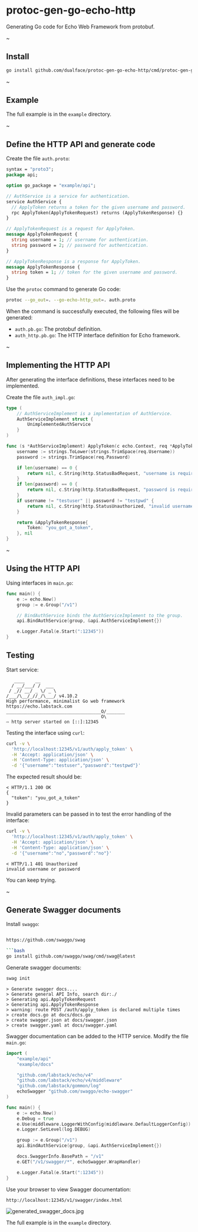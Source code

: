 # protoc-gen-go-echo-http

Generating Go code for Echo Web Framework from protobuf.

~

## Install

```bash
go install github.com/dualface/protoc-gen-go-echo-http/cmd/protoc-gen-go-echo-http@latest
```

~

## Example

The full example is in the `example` directory.

~

## Define the HTTP API and generate code

Create the file `auth.proto`:

```protobuf
syntax = "proto3";
package api;

option go_package = "example/api";

// AuthService is a service for authentication.
service AuthService {
  // ApplyToken returns a token for the given username and password.
  rpc ApplyToken(ApplyTokenRequest) returns (ApplyTokenResponse) {}
}

// ApplyTokenRequest is a request for ApplyToken.
message ApplyTokenRequest {
  string username = 1; // username for authentication.
  string password = 2; // password for authentication.
}

// ApplyTokenResponse is a response for ApplyToken.
message ApplyTokenResponse {
  string token = 1; // token for the given username and password.
}
```

Use the `protoc` command to generate Go code:

```bash
protoc --go_out=. --go-echo-http_out=. auth.proto
```

When the command is successfully executed,
the following files will be generated:

- `auth.pb.go`: The protobuf definition.
- `auth_http.pb.go`: The HTTP interface definition for Echo framework.

~

## Implementing the HTTP API

After generating the interface definitions,
these interfaces need to be implemented.

Create the file `auth_impl.go`:

```go
type (
	// AuthServiceImplement is a implementation of AuthService.
	AuthServiceImplement struct {
		UnimplementedAuthService
	}
)

func (s *AuthServiceImplement) ApplyToken(c echo.Context, req *ApplyTokenRequest) (resp *ApplyTokenResponse, err error) {
	username := strings.ToLower(strings.TrimSpace(req.Username))
	password := strings.TrimSpace(req.Password)

	if len(username) == 0 {
		return nil, c.String(http.StatusBadRequest, "username is required")
	}
	if len(password) == 0 {
		return nil, c.String(http.StatusBadRequest, "password is required")
	}
	if username != "testuser" || password != "testpwd" {
		return nil, c.String(http.StatusUnauthorized, "invalid username or password")
	}

	return &ApplyTokenResponse{
		Token: "you_got_a_token",
	}, nil
}
```

~

## Using the HTTP API

Using interfaces in `main.go`:

```go
func main() {
	e := echo.New()
	group := e.Group("/v1")

    // BindAuthService binds the AuthServiceImplement to the group.
	api.BindAuthService(group, &api.AuthServiceImplement{})

	e.Logger.Fatal(e.Start(":12345"))
}
```

## Testing

Start service:

```text
   ____    __
  / __/___/ /  ___
 / _// __/ _ \/ _ \
/___/\__/_//_/\___/ v4.10.2
High performance, minimalist Go web framework
https://echo.labstack.com
____________________________________O/_______
                                    O\
⇨ http server started on [::]:12345
```

Testing the interface using `curl`:

```bash
curl -v \
  'http://localhost:12345/v1/auth/apply_token' \
  -H 'Accept: application/json' \
  -H 'Content-Type: application/json' \
  -d '{"username":"testuser","password":"testpwd"}'
```

The expected result should be:

```text
< HTTP/1.1 200 OK
{
  "token": "you_got_a_token"
}
```

Invalid parameters can be passed in to test the error handling of the interface:

```bash
curl -v \
  'http://localhost:12345/v1/auth/apply_token' \
  -H 'Accept: application/json' \
  -H 'Content-Type: application/json' \
  -d '{"username":"no","password":"no"}'
```

```text
< HTTP/1.1 401 Unauthorized
invalid username or password
```

You can keep trying.

~

## Generate Swagger documents

Install `swaggo`:

````bash

https://github.com/swaggo/swag

```bash
go install github.com/swaggo/swag/cmd/swag@latest
````

Generate swagger documents:

```bash
swag init
```

```text
> Generate swagger docs....
> Generate general API Info, search dir:./
> Generating api.ApplyTokenRequest
> Generating api.ApplyTokenResponse
> warning: route POST /auth/apply_token is declared multiple times
> create docs.go at docs/docs.go
> create swagger.json at docs/swagger.json
> create swagger.yaml at docs/swagger.yaml
```

Swagger documentation can be added to the HTTP service.
Modify the file `main.go`:

```go
import (
	"example/api"
	"example/docs"

	"github.com/labstack/echo/v4"
	"github.com/labstack/echo/v4/middleware"
	"github.com/labstack/gommon/log"
	echoSwagger "github.com/swaggo/echo-swagger"
)

func main() {
	e := echo.New()
	e.Debug = true
	e.Use(middleware.LoggerWithConfig(middleware.DefaultLoggerConfig))
	e.Logger.SetLevel(log.DEBUG)

	group := e.Group("/v1")
	api.BindAuthService(group, &api.AuthServiceImplement{})

	docs.SwaggerInfo.BasePath = "/v1"
	e.GET("/v1/swagger/*", echoSwagger.WrapHandler)

	e.Logger.Fatal(e.Start(":12345"))
}
```

Use your browser to view Swagger documentation:

`http://localhost:12345/v1/swagger/index.html`


![generated_swagger_docs.jpg](generated_swagger_docs.jpg)

The full example is in the `example` directory.
